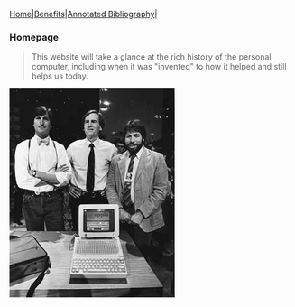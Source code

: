 [Home](index.md)|[Benefits](benefits.md)|[Annotated Bibliography](annotated_bibliography.md)|
### Homepage
> This website will take a glance at the rich history of the personal computer, including when it was "invented" to how it helped and still helps us today.

![Apple II Computer](/appleII.jpeg "Apple II")
